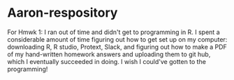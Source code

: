 # Aaron-respository
For Hmwk 1: I ran out of time and didn't get to programming in R. I spent a considerable amount of time 
figuring out how to get set up on my computer: downloading R, R studio, Protext, Slack, and figuring out
how to make a PDF of my hand-written homework answers and uploading them to git hub, which I eventually 
succeeded in doing. I wish I could've gotten to the programming! 
